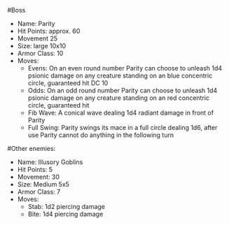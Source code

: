#Boss
  * Name: Parity
  * Hit Points: approx. 60
  * Movement 25
  * Size: large 10x10
  * Armor Class: 10
  * Moves:
    - Evens: On an even round number Parity can choose to unleash 1d4 psionic damage on any creature standing on an blue concentric circle, guaranteed hit DC 10
    - Odds: On an odd round number Parity can choose to unleash 1d4 psionic damage on any creature standing on an red concentric circle, guaranteed hit
    - Fib Wave: A conical wave dealing 1d4 radiant damage in front of Parity
    - Full Swing: Parity swings its mace in a full circle dealing 1d6, after use Parity cannot do anything in the following turn


#Other enemies:
  * Name: Illusory Goblins
  * Hit Points: 5
  * Movement: 30
  * Size: Medium 5x5
  * Armor Class: 7
  * Moves:
    - Stab: 1d2 piercing damage
    - Bite: 1d4 piercing damage
